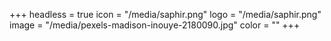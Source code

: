 +++
headless = true
icon = "/media/saphir.png"
logo = "/media/saphir.png"
image = "/media/pexels-madison-inouye-2180090.jpg"
color = ""
+++
